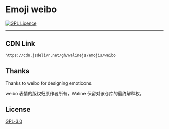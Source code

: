 # Emoji weibo

[![GPL Licence](https://cdn.jsdelivr.net/gh/MHuiG/imgbed/github/gpl.svg)](https://opensource.org/licenses/GPL-3.0/)

---

## CDN Link

```
https://cdn.jsdelivr.net/gh/walinejs/emojis/weibo
```

## Thanks

Thanks to weibo for designing emoticons.

weibo 表情的版权归原作者所有，Waline 保留对该仓库的最终解释权。

## License

[GPL-3.0](https://github.com/walinejs/emojis/blob/main/LICENSE)
